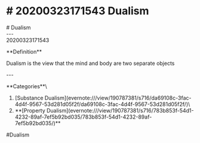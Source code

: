 # \# 20200323171543 Dualism

\# Dualism\
\-\--\
20200323171543

\*\*Definition\*\*

Dualism is the view that the mind and body are two separate objects

\-\--

\*\*Categories\*\*\
1. \[Substance Dualism\](evernote:///view/190787381/s716/da69108c-3fac-4d4f-9567-53d281d05f2f/da69108c-3fac-4d4f-9567-53d281d05f2f/)\
2. \*\*\[Property Dualism\](evernote:///view/190787381/s716/783b853f-54d1-4232-89af-7ef5b92bd035/783b853f-54d1-4232-89af-7ef5b92bd035/)\*\*

\#Dualism
